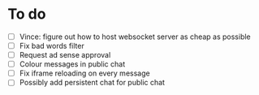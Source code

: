 # To do

- [ ] Vince: figure out how to host websocket server as cheap as possible
- [ ] Fix bad words filter
- [ ] Request ad sense approval
- [ ] Colour messages in public chat
- [ ] Fix iframe reloading on every message
- [ ] Possibly add persistent chat for public chat